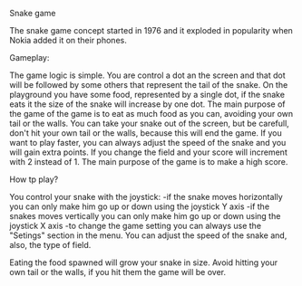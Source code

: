 Snake game


The snake game concept started in 1976 and it exploded in popularity when Nokia added it on their phones.

Gameplay:

The game logic is simple. You are control a dot an the screen and that dot will be followed by some others that represent the tail of the snake. On the playground you have some food, represented by a single dot, if the snake eats it the size of the snake will increase by one dot. The main purpose of the game of the game is to eat as much food as you can, avoiding your own tail or the walls. You can take your snake out of the screen, but be carefull, don't hit your own tail or the walls, because this will end the game. If you want to play faster, you can always adjust the speed of the snake and you will gain extra points. If you change the field and your score will increment with 2 instead of 1. The main purpose of the game is to make a high score.


How tp play?

You control your snake with the joystick:
	-if the snake moves horizontally you can only make him go up or down using the joystick Y axis
	-if the snakes moves vertically you can only make him go up or down using the joystick X axis
	-to change the game setting you can always use the "Setings" section in the menu. You can adjust the speed of the snake and, also, the type of field.

Eating the food spawned will grow your snake in size.
Avoid hitting your own tail or the walls, if you hit them the game will be over.


